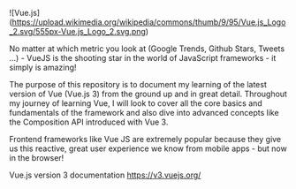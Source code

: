 ![Vue.js] (https://upload.wikimedia.org/wikipedia/commons/thumb/9/95/Vue.js_Logo_2.svg/555px-Vue.js_Logo_2.svg.png)

No matter at which metric you look at (Google Trends, Github Stars, Tweets ...) - VueJS is the shooting star in the world of JavaScript frameworks - it simply is amazing!

The purpose of this repository is to document my learning of the latest version of Vue (Vue.js 3) from the ground up and in great detail.
Throughout my journey of learning Vue, I will look to cover all the core basics and fundamentals of the framework and also dive into advanced concepts like the Composition API introduced with Vue 3.

Frontend frameworks like Vue JS are extremely popular because they give us this reactive, great user experience we know from mobile apps - but now in the browser!

Vue.js version 3 documentation https://v3.vuejs.org/
